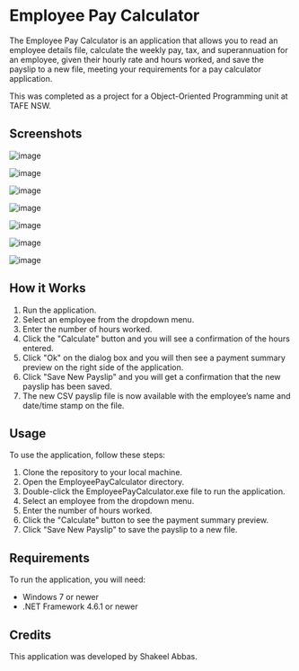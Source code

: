# Employee Pay Calculator
The Employee Pay Calculator is an application that allows you to read an employee details file, calculate the weekly pay, tax, and superannuation for an employee, given their hourly rate and hours worked, and save the payslip to a new file, meeting your requirements for a pay calculator application.

This was completed as a project for a Object-Oriented Programming unit at TAFE NSW. 

## Screenshots

![image](https://user-images.githubusercontent.com/110363828/220803724-e93ea8c1-5ce2-4444-b151-3b4870f6a55e.png)

![image](https://user-images.githubusercontent.com/110363828/220803739-c2e84f72-ca94-431e-91ca-d61d82b71553.png)

![image](https://user-images.githubusercontent.com/110363828/220803759-996aae73-bfb0-49c9-81e5-6b87a5db202b.png)

![image](https://user-images.githubusercontent.com/110363828/220803773-e8d38534-a5d4-472e-8e15-6b1265d1d72a.png)

![image](https://user-images.githubusercontent.com/110363828/220803799-8ab0801e-9f80-48cc-8b76-45ee1f021f3f.png)

![image](https://user-images.githubusercontent.com/110363828/220803814-748bc539-fed5-4d79-a468-a5b7355c07f8.png)

![image](https://user-images.githubusercontent.com/110363828/220803846-8df79e8d-a6ea-46ca-8667-e6231dfbb91a.png)

## How it Works
1. Run the application.
2. Select an employee from the dropdown menu.
3. Enter the number of hours worked.
4. Click the "Calculate" button and you will see a confirmation of the hours entered.
5. Click "Ok" on the dialog box and you will then see a payment summary preview on the right side of the application.
6. Click "Save New Payslip" and you will get a confirmation that the new payslip has been saved.
7. The new CSV payslip file is now available with the employee’s name and date/time stamp on the file.

## Usage
To use the application, follow these steps:

1. Clone the repository to your local machine.
2. Open the EmployeePayCalculator directory.
3. Double-click the EmployeePayCalculator.exe file to run the application.
4. Select an employee from the dropdown menu.
5. Enter the number of hours worked.
6. Click the "Calculate" button to see the payment summary preview.
7. Click "Save New Payslip" to save the payslip to a new file.

## Requirements
To run the application, you will need:

- Windows 7 or newer
- .NET Framework 4.6.1 or newer

## Credits
This application was developed by Shakeel Abbas.
